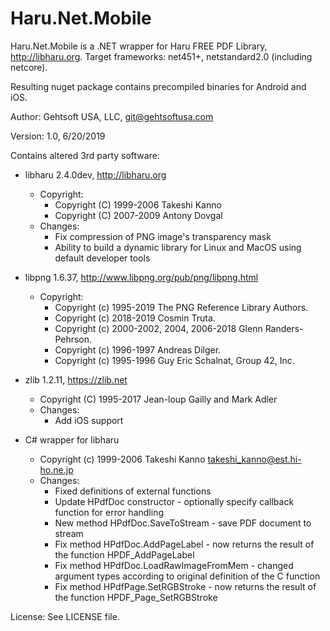 # Haru.Net.Mobile

Haru.Net.Mobile is a .NET wrapper for Haru FREE PDF Library, http://libharu.org.
Target frameworks: net451+, netstandard2.0 (including netcore). 

Resulting nuget package contains precompiled binaries for Android and iOS.

Author: Gehtsoft USA, LLC, git@gehtsoftusa.com

Version: 1.0, 6/20/2019

Contains altered 3rd party software:

* libharu 2.4.0dev, http://libharu.org
  * Copyright:
    * Copyright (C) 1999-2006 Takeshi Kanno
    * Copyright (C) 2007-2009 Antony Dovgal
  * Changes:
    * Fix compression of PNG image's transparency mask
    * Ability to build a dynamic library for Linux and MacOS using default developer tools

* libpng 1.6.37, http://www.libpng.org/pub/png/libpng.html
  * Copyright:
    * Copyright (c) 1995-2019 The PNG Reference Library Authors.
    * Copyright (c) 2018-2019 Cosmin Truta.
    * Copyright (c) 2000-2002, 2004, 2006-2018 Glenn Randers-Pehrson.
    * Copyright (c) 1996-1997 Andreas Dilger.
    * Copyright (c) 1995-1996 Guy Eric Schalnat, Group 42, Inc.

* zlib 1.2.11, https://zlib.net
  * Copyright (C) 1995-2017 Jean-loup Gailly and Mark Adler
  * Changes:
    * Add iOS support

* C# wrapper for libharu
  * Copyright (c) 1999-2006 Takeshi Kanno <takeshi_kanno@est.hi-ho.ne.jp>
  * Changes:
    * Fixed definitions of external functions
    * Update HPdfDoc constructor - optionally specify callback function for error handling
    * New method HPdfDoc.SaveToStream - save PDF document to stream
    * Fix method HPdfDoc.AddPageLabel - now returns the result of the function HPDF_AddPageLabel
    * Fix method HPdfDoc.LoadRawImageFromMem - changed argument types according to original definition of the C function
    * Fix method HPdfPage.SetRGBStroke - now returns the result of the function HPDF_Page_SetRGBStroke

License:
See LICENSE file.

